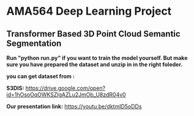 # AMA564 Deep Learning Project

## 

## Transformer Based 3D Point Cloud Semantic Segmentation



**Run "python run.py" if you want to train the model yourself. But make sure you have prepared the dataset and unzip in in the right foleder.**



**you can get dataset from :** 

**S3DIS:** https://drive.google.com/open?id=1hOsoOqOWKSZIgAZLu2JmOb_U8zdR04v0







**Our presentation link:** https://youtu.be/dktmID5oDDs

